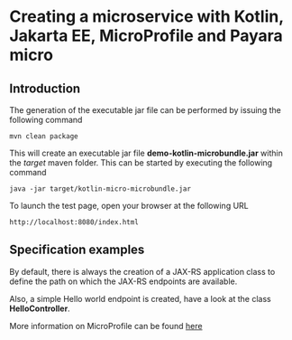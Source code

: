 # Creating a microservice with Kotlin, Jakarta EE, MicroProfile and Payara micro

## Introduction

The generation of the executable jar file can be performed by issuing the following command


    mvn clean package

This will create an executable jar file **demo-kotlin-microbundle.jar** within the _target_ maven folder. This can be started by executing the following command

    java -jar target/kotlin-micro-microbundle.jar




To launch the test page, open your browser at the following URL

    http://localhost:8080/index.html  



## Specification examples

By default, there is always the creation of a JAX-RS application class to define the path on which the JAX-RS endpoints are available.

Also, a simple Hello world endpoint is created, have a look at the class **HelloController**.

More information on MicroProfile can be found [here](https://microprofile.io/)


